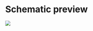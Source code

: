 Schematic preview
=================

<img src=https://cdn.jsdelivr.net/gh/r-map/rmap/kicad/r-map_v2/breakout_board/NO2-CO/svg/NO2.svg>
